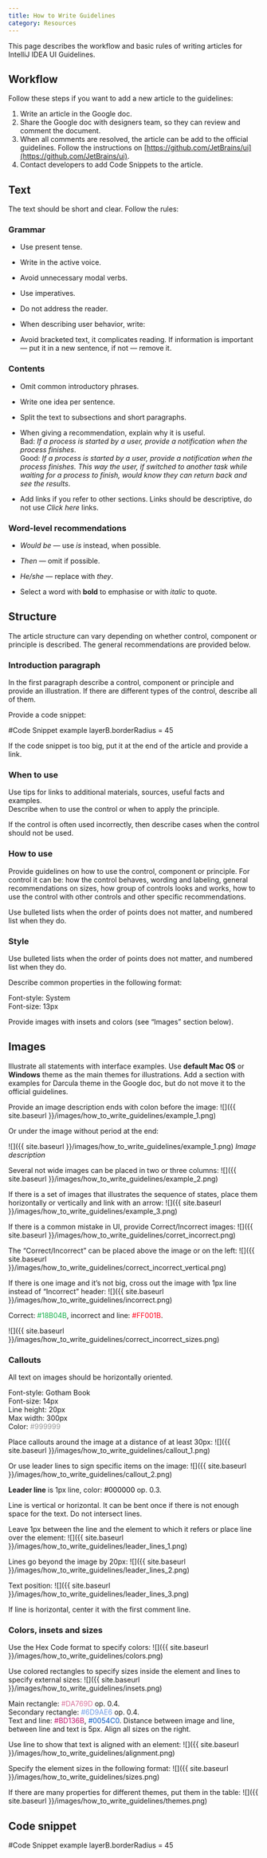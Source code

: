 ```yaml
---
title: How to Write Guidelines
category: Resources
---
```


This page describes the workflow and basic rules of writing articles for IntelliJ IDEA UI Guidelines.

## Workflow

Follow these steps if you want to add a new article to the guidelines:
1. Write an article in the Google doc.
2. Share the Google doc with designers team, so they can review and comment the document.
3. When all comments are resolved, the article can be add to the official guidelines. Follow the instructions on [https://github.com/JetBrains/ui](https://github.com/JetBrains/ui).
4. Contact developers to add Code Snippets to the article.

## Text

The text should be short and clear. Follow the rules:

### Grammar

* Use present tense.

* Write in the active voice.

* Avoid unnecessary modal verbs.

* Use imperatives.

* Do not address the reader.

* When describing user behavior, write:

* Avoid bracketed text, it complicates reading. If information is important — put it in a new sentence, if not — remove it.


### Contents

* Omit common introductory phrases.

* Write one idea per sentence.

* Split the text to subsections and short paragraphs.

* When giving a recommendation, explain why it is useful.  
Bad: *If a process is started by a user, provide a notification when the process finishes*.  
Good: *If a process is started by a user, provide a notification when the process finishes. This way the user, if switched to another task while waiting for a process to finish, would know they can return back and see the results*.

*  Add links if you refer to other sections. Links should be descriptive, do not use *Click here* links.

### Word-level recommendations

* *Would be* — use *is* instead, when possible.

* *Then* — omit if possible.

* *He/she* — replace with *they*.

* Select a word with **bold** to emphasise or with _italic_ to quote.


## Structure

The article structure can vary depending on whether control, component or principle is described. The general recommendations are provided below.

### Introduction paragraph

In the first paragraph describe a control, component or principle and provide an illustration. If there are different types of the control, describe all of them.

Provide a code snippet:

<div class="code-block__wrapper">#Code Snippet example
layerB.borderRadius = 45
</div>

If the code snippet is too big, put it at the end of the article and provide a link.

### When to use
<aside class="note sideblock _visible">Use tips for links to additional materials, sources, useful facts and examples.</aside>
Describe when to use the control or when to apply the principle.

If the control is often used incorrectly, then describe cases when the control should not be used.

### How to use

Provide guidelines on how to use the control, component or principle. For control it can be: how the control behaves, wording and labeling, general recommendations on sizes, how group of controls looks and works, how to use the control with other controls and other specific recommendations.

Use bulleted lists when the order of points does not matter, and numbered list when they do.

### Style

Use bulleted lists when the order of points does not matter, and numbered list when they do.

Describe common properties in the following format:

Font-style: System  
Font-size: 13px

Provide images with insets and colors (see “Images” section below).

## Images

Illustrate all statements with interface examples. Use **default Mac OS** or **Windows** theme as the main themes for illustrations. Add a section with examples for Darcula theme in the Google doc, but do not move it to the official guidelines.

Provide an image description ends with colon before the image:
![]({{ site.baseurl }}/images/how_to_write_guidelines/example_1.png)

Or under the image without period at the end:

![]({{ site.baseurl }}/images/how_to_write_guidelines/example_1.png)
*Image description*

Several not wide images can be placed in two or three columns:
![]({{ site.baseurl }}/images/how_to_write_guidelines/example_2.png)

If there is a set of images that illustrates the sequence of states, place them horizontally or vertically and link with an arrow:
![]({{ site.baseurl }}/images/how_to_write_guidelines/example_3.png)

If there is a common mistake in UI, provide Correct/Incorrect images:
![]({{ site.baseurl }}/images/how_to_write_guidelines/corret_incorrect.png)

The “Correct/Incorrect” can be placed above the image or on the left:
![]({{ site.baseurl }}/images/how_to_write_guidelines/correct_incorrect_vertical.png)

If there is one image and it’s not big, cross out the image with 1px line instead of “Incorrect” header:
![]({{ site.baseurl }}/images/how_to_write_guidelines/incorrect.png)

Correct: <span style="color:#18B04B">#18B04B</span>, incorrect and line: <span style="color:#FF001B">#FF001B</span>.

![]({{ site.baseurl }}/images/how_to_write_guidelines/correct_incorrect_sizes.png)


### Callouts

All text on images should be horizontally oriented.

Font-style: Gotham Book  
Font-size: 14px  
Line height: 20px  
Max width: 300px  
Color:  <span style="color:#999999">#999999</span>  

Place callouts around the image at a distance of at least 30px:
![]({{ site.baseurl }}/images/how_to_write_guidelines/callout_1.png)

Or use leader lines to sign specific items on the image:
![]({{ site.baseurl }}/images/how_to_write_guidelines/callout_2.png)

**Leader line** is 1px line, color: <span style="color:#000000">#000000</span> op. 0.3.

Line is vertical or horizontal. It can be bent once if there is not enough space for the text. Do not intersect lines.

Leave 1px between the line and the element to which it refers or place line over the element:
![]({{ site.baseurl }}/images/how_to_write_guidelines/leader_lines_1.png)

Lines go beyond the image by 20px:
![]({{ site.baseurl }}/images/how_to_write_guidelines/leader_lines_2.png)

Text position:
![]({{ site.baseurl }}/images/how_to_write_guidelines/leader_lines_3.png)

If line is horizontal, center it with the first comment line.

### Colors, insets and sizes

Use the Hex Code format to specify colors:
![]({{ site.baseurl }}/images/how_to_write_guidelines/colors.png)

Use colored rectangles to specify sizes inside the element and lines to specify external sizes:
![]({{ site.baseurl }}/images/how_to_write_guidelines/insets.png)   

Main rectangle: <span style="color:#DA769D">#DA769D</span> op. 0.4.  
Secondary rectangle: <span style="color:#6D9AE6">#6D9AE6</span> op. 0.4.  
Text and line: <span style="color:#BD136B">#BD136B</span>, <span style="color:#0054C0">#0054C0</span>. Distance between image and line, between line and text is 5px. Align all sizes on the right.  

Use line to show that text is aligned with an element:
![]({{ site.baseurl }}/images/how_to_write_guidelines/alignment.png)   

Specify the element sizes in the following format:
![]({{ site.baseurl }}/images/how_to_write_guidelines/sizes.png)

If there are many properties for different themes, put them in the table:
![]({{ site.baseurl }}/images/how_to_write_guidelines/themes.png)

## Code snippet
<div class="code-block__wrapper">#Code Snippet example
layerB.borderRadius = 45
</div>




